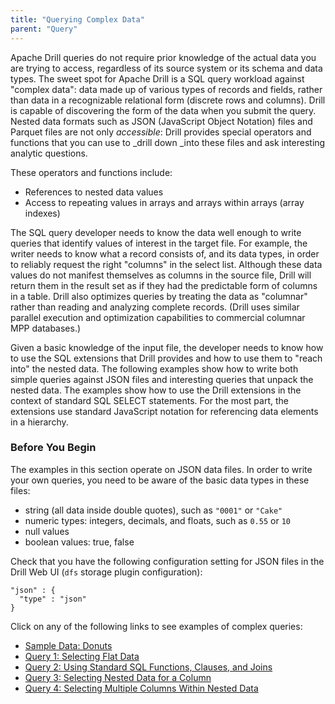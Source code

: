 ```yaml
---
title: "Querying Complex Data"
parent: "Query"
---
```

Apache Drill queries do not require prior knowledge of the actual data you are
trying to access, regardless of its source system or its schema and data
types. The sweet spot for Apache Drill is a SQL query workload against
"complex data": data made up of various types of records and fields, rather
than data in a recognizable relational form (discrete rows and columns). Drill
is capable of discovering the form of the data when you submit the query.
Nested data formats such as JSON (JavaScript Object Notation) files and
Parquet files are not only _accessible_: Drill provides special operators and
functions that you can use to _drill down _into these files and ask
interesting analytic questions.

These operators and functions include:

  * References to nested data values
  * Access to repeating values in arrays and arrays within arrays (array indexes)

The SQL query developer needs to know the data well enough to write queries
that identify values of interest in the target file. For example, the writer
needs to know what a record consists of, and its data types, in order to
reliably request the right "columns" in the select list. Although these data
values do not manifest themselves as columns in the source file, Drill will
return them in the result set as if they had the predictable form of columns
in a table. Drill also optimizes queries by treating the data as "columnar"
rather than reading and analyzing complete records. (Drill uses similar
parallel execution and optimization capabilities to commercial columnar MPP
databases.)

Given a basic knowledge of the input file, the developer needs to know how to
use the SQL extensions that Drill provides and how to use them to "reach into"
the nested data. The following examples show how to write both simple queries
against JSON files and interesting queries that unpack the nested data. The
examples show how to use the Drill extensions in the context of standard SQL
SELECT statements. For the most part, the extensions use standard JavaScript
notation for referencing data elements in a hierarchy.

### Before You Begin

The examples in this section operate on JSON data files. In order to write
your own queries, you need to be aware of the basic data types in these files:

  * string (all data inside double quotes), such as `"0001"` or `"Cake"`
  * numeric types: integers, decimals, and floats, such as `0.55` or `10`
  * null values
  * boolean values: true, false

Check that you have the following configuration setting for JSON files in the
Drill Web UI (`dfs` storage plugin configuration):

    "json" : {
      "type" : "json"
    }

Click on any of the following links to see examples of complex queries:

  * [Sample Data: Donuts](/confluence/display/DRILL/Sample+Data%3A+Donuts)
  * [Query 1: Selecting Flat Data](/confluence/display/DRILL/Query+1%3A+Selecting+Flat+Data)
  * [Query 2: Using Standard SQL Functions, Clauses, and Joins](/confluence/display/DRILL/Query+2%3A+Using+Standard+SQL+Functions%2C+Clauses%2C+and+Joins)
  * [Query 3: Selecting Nested Data for a Column](/confluence/display/DRILL/Query+3%3A+Selecting+Nested+Data+for+a+Column)
  * [Query 4: Selecting Multiple Columns Within Nested Data](/confluence/display/DRILL/Query+4%3A+Selecting+Multiple+Columns+Within+Nested+Data)
